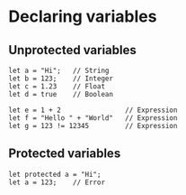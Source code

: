 # Declaring variables
## Unprotected variables
```
let a = "Hi";   // String
let b = 123;    // Integer
let c = 1.23    // Float
let d = true    // Boolean

let e = 1 + 2                // Expression
let f = "Hello " + "World"   // Expression
let g = 123 != 12345         // Expression
```

## Protected variables
```
let protected a = "Hi";
let a = 123;    // Error
```
